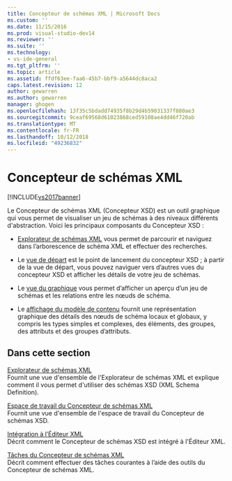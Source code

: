 ```yaml
---
title: Concepteur de schémas XML | Microsoft Docs
ms.custom: ''
ms.date: 11/15/2016
ms.prod: visual-studio-dev14
ms.reviewer: ''
ms.suite: ''
ms.technology:
- vs-ide-general
ms.tgt_pltfrm: ''
ms.topic: article
ms.assetid: ffdf63ee-faa6-45b7-bbf9-a5644dc8aca2
caps.latest.revision: 12
author: gewarren
ms.author: gewarren
manager: ghogen
ms.openlocfilehash: 13f35c5bdadd74935f8b29d4b59031337f880ae3
ms.sourcegitcommit: 9ceaf69568d61023868ced59108ae4dd46f720ab
ms.translationtype: MT
ms.contentlocale: fr-FR
ms.lasthandoff: 10/12/2018
ms.locfileid: "49236832"
---
```

# <a name="xml-schema-designer"></a>Concepteur de schémas XML
[!INCLUDE[vs2017banner](../includes/vs2017banner.md)]

  
Le Concepteur de schémas XML (Concepteur XSD) est un outil graphique qui vous permet de visualiser un jeu de schémas à des niveaux différents d'abstraction. Voici les principaux composants du Concepteur XSD :    
  
-   [Explorateur de schémas XML](../xml-tools/xml-schema-explorer.md) vous permet de parcourir et naviguez dans l’arborescence de schéma XML et effectuer des recherches.  
  
-   Le [vue de départ](../xml-tools/start-view.md) est le point de lancement du concepteur XSD ; à partir de la vue de départ, vous pouvez naviguer vers d’autres vues du concepteur XSD et afficher les détails de votre jeu de schémas.  
  
-   Le [vue du graphique](../xml-tools/graph-view.md) vous permet d’afficher un aperçu d’un jeu de schémas et les relations entre les nœuds de schéma.  
  
-   Le [affichage du modèle de contenu](../xml-tools/content-model-view.md) fournit une représentation graphique des détails des nœuds de schéma locaux et globaux, y compris les types simples et complexes, des éléments, des groupes, des attributs et des groupes d’attributs.  
  
## <a name="in-this-section"></a>Dans cette section  
 [Explorateur de schémas XML](../xml-tools/xml-schema-explorer.md)  
 Fournit une vue d'ensemble de l'Explorateur de schémas XML et explique comment il vous permet d'utiliser des schémas XSD (XML Schema Definition).  
  
 [Espace de travail du Concepteur de schémas XML](../xml-tools/xml-schema-designer-workspace.md)  
 Fournit une vue d'ensemble de l'espace de travail du Concepteur de schémas XSD.  
  
 [Intégration à l’Éditeur XML](../xml-tools/integration-with-xml-editor.md)  
 Décrit comment le Concepteur de schémas XSD est intégré à l'Éditeur XML.  
  
 [Tâches du Concepteur de schémas XML](../xml-tools/xml-schema-designer-tasks.md)  
 Décrit comment effectuer des tâches courantes à l’aide des outils du Concepteur de schémas XML.



